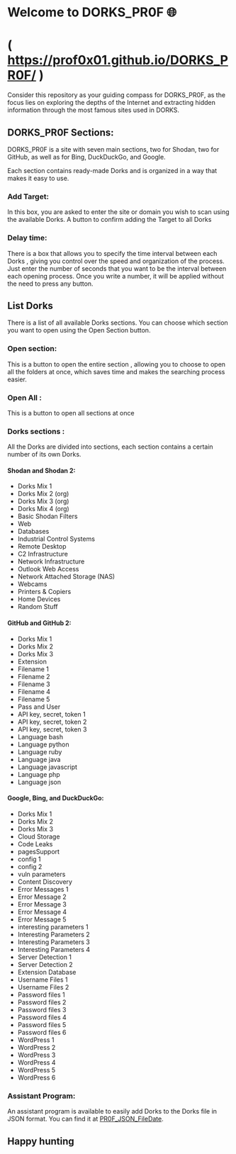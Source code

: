 # Welcome to DORKS_PR0F 🌐 

# ( https://prof0x01.github.io/DORKS_PR0F/ )

Consider this repository as your guiding compass for DORKS_PR0F, as the focus lies on exploring the depths of the Internet and extracting hidden information through the most famous sites used in DORKS.

## DORKS_PR0F Sections:

DORKS_PR0F is a site with seven main sections, two for Shodan, two for GitHub, as well as for Bing, DuckDuckGo, and Google.

Each section contains ready-made Dorks and is organized in a way that makes it easy to use.

### Add Target:

In this box, you are asked to enter the site or domain you wish to scan using the available Dorks. A button to confirm adding the Target to all Dorks

### Delay time:

There is a box that allows you to specify the time interval between each Dorks , giving you control over the speed and organization of the process. Just enter the number of seconds that you want to be the interval between each opening process. Once you write a number, it will be applied without the need to press any button.

## List Dorks

There is a list of all available Dorks sections. You can choose which section you want to open using the Open Section button.

### Open section:

This is a button to open the entire section , allowing you to choose to open all the folders at once, which saves time and makes the searching process easier.

### Open All :

This is a button to open all sections at once

### Dorks sections  :

All the Dorks are divided into sections, each section contains a certain number of its own Dorks.

#### Shodan and Shodan 2:

- Dorks Mix 1
- Dorks Mix 2 (org)
- Dorks Mix 3 (org)
- Dorks Mix 4 (org)
- Basic Shodan Filters
- Web
- Databases
- Industrial Control Systems
- Remote Desktop
- C2 Infrastructure
- Network Infrastructure
- Outlook Web Access
- Network Attached Storage (NAS)
- Webcams
- Printers & Copiers
- Home Devices
- Random Stuff

#### GitHub and GitHub 2:

- Dorks Mix 1
- Dorks Mix 2
- Dorks Mix 3
- Extension
- Filename 1
- Filename 2
- Filename 3
- Filename 4
- Filename 5
- Pass and User
- API key, secret, token 1
- API key, secret, token 2
- API key, secret, token 3
- Language bash
- Language python
- Language ruby
- Language java
- Language javascript
- Language php
- Language json

#### Google, Bing, and DuckDuckGo:

- Dorks Mix 1
- Dorks Mix 2
- Dorks Mix 3
- Cloud Storage
- Code Leaks
- pagesSupport
- config 1
- config 2
- vuln parameters
- Content Discovery
- Error Messages 1
- Error Message 2
- Error Message 3
- Error Message 4
- Error Message 5
- interesting parameters 1
- Interesting Parameters 2
- Interesting Parameters 3
- Interesting Parameters 4
- Server Detection 1
- Server Detection 2
- Extension Database
- Username Files 1
- Username Files 2
- Password files 1
- Password files 2
- Password files 3
- Password files 4
- Password files 5
- Password files 6
- WordPress 1
- WordPress 2
- WordPress 3
- WordPress 4
- WordPress 5
- WordPress 6

### Assistant Program:

An assistant program is available to easily add Dorks to the Dorks file in JSON format. You can find it at [PR0F_JSON_FileDate](https://github.com/PROF0X01/PR0F_JSON_FileDate).

## Happy hunting
